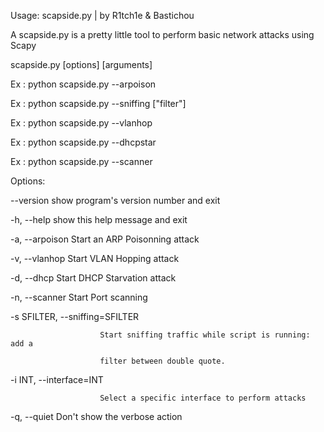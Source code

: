 Usage: scapside.py | by R1tch1e & Bastichou 

A scapside.py is a pretty little tool to perform basic network attacks using Scapy

scapside.py [options] [arguments] 

Ex : python scapside.py --arpoison <victimIP> <routerIP> 

Ex : python scapside.py --sniffing ["filter"] 

Ex : python scapside.py --vlanhop <typeTAG> <vlanID> <vlanID> <IPsrc> <IPdst> 

Ex : python scapside.py --dhcpstar 

Ex : python scapside.py --scanner <targetIP> 

Options:

  --version             show program's version number and exit

  -h, --help            show this help message and exit

  -a, --arpoison        Start an ARP Poisonning attack

  -v, --vlanhop         Start VLAN Hopping attack

  -d, --dhcp            Start DHCP Starvation attack

  -n, --scanner         Start Port scanning
  
  -s SFILTER, --sniffing=SFILTER
  
                        Start sniffing traffic while script is running: add a
  
                        filter between double quote.
  
  -i INT, --interface=INT
  
                        Select a specific interface to perform attacks
  
  -q, --quiet           Don't show the verbose action


